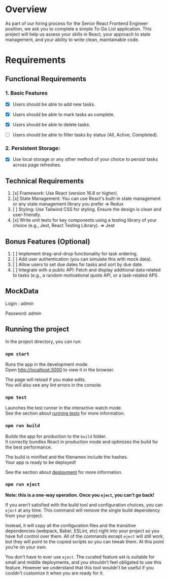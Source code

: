 

# Overview

As part of our hiring process for the Senior React Frontend Engineer position, we ask you to complete a simple To-Do List application. This project will help us assess your skills in React, your approach to state management, and your ability to write clean, maintainable code.

# Requirements

## Functional Requirements

### 1. Basic Features
   - [x] Users should be able to add new tasks.
   - [x] Users should be able to mark tasks as complete.
   - [x] Users should be able to delete tasks.
   - [ ] Users should be able to filter tasks by status (All, Active, Completed).


### 2. Persistent Storage:

- [x] Use local storage or any other method of your choice to persist tasks across page refreshes.

## Technical Requirements

1. [x] Framework: Use React (version 16.8 or higher).
2. [x] State Management: You can use React's built-in state management or any state management library you prefer => Redux
3. [ ] Styling: Use Tailwind CSS for styling. Ensure the design is clean and user-friendly.
4. [x] Write unit tests for key components using a testing library of your choice (e.g., Jest, React Testing Library). => Jest

## Bonus Features (Optional)
1. [ ] Implement drag-and-drop functionality for task ordering.
2. [ ] Add user authentication (you can simulate this with mock data).
3. [ ] Allow users to set due dates for tasks and sort by due date.
4. [ ] Integrate with a public API: Fetch and display additional data related to tasks (e.g., a random motivational quote API, or a task-related API).

## MockData
Login : admin

Password: admin


## Running the project

In the project directory, you can run:

### `npm start`

Runs the app in the development mode.\
Open [http://localhost:3000](http://localhost:3000) to view it in the browser.

The page will reload if you make edits.\
You will also see any lint errors in the console.

### `npm test`

Launches the test runner in the interactive watch mode.\
See the section about [running tests](https://facebook.github.io/create-react-app/docs/running-tests) for more information.

### `npm run build`

Builds the app for production to the `build` folder.\
It correctly bundles React in production mode and optimizes the build for the best performance.

The build is minified and the filenames include the hashes.\
Your app is ready to be deployed!

See the section about [deployment](https://facebook.github.io/create-react-app/docs/deployment) for more information.

### `npm run eject`

**Note: this is a one-way operation. Once you `eject`, you can’t go back!**

If you aren’t satisfied with the build tool and configuration choices, you can `eject` at any time. This command will remove the single build dependency from your project.

Instead, it will copy all the configuration files and the transitive dependencies (webpack, Babel, ESLint, etc) right into your project so you have full control over them. All of the commands except `eject` will still work, but they will point to the copied scripts so you can tweak them. At this point you’re on your own.

You don’t have to ever use `eject`. The curated feature set is suitable for small and middle deployments, and you shouldn’t feel obligated to use this feature. However we understand that this tool wouldn’t be useful if you couldn’t customize it when you are ready for it.
